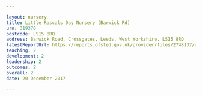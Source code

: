 ```yaml
---

layout: nursery
title: Little Rascals Day Nursery (Barwick Rd)
urn: 319370
postcode: LS15 8RQ
address: Barwick Road, Crossgates, Leeds, West Yorkshire, LS15 8RQ
latestReportUrl: https://reports.ofsted.gov.uk/provider/files/2748137/urn/319370.pdf
teaching: 2
development: 2
leadership: 2
outcomes: 2
overall: 2
date: 20 December 2017

---
```

